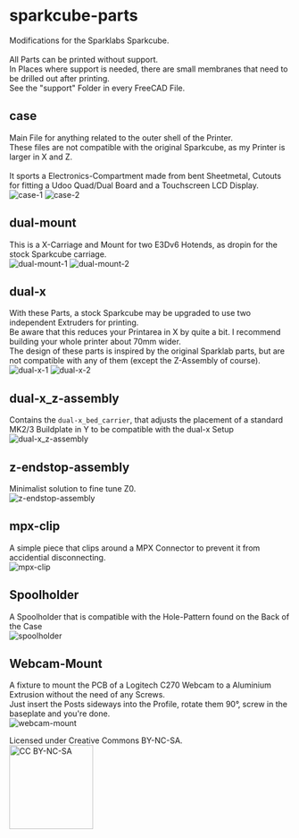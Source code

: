# sparkcube-parts
Modifications for the Sparklabs Sparkcube. <br>
<br>
All Parts can be printed without support. <br>
In Places where support is needed, there are small membranes that need to be drilled out after printing. <br>
See the "support" Folder in every FreeCAD File.

## case
Main File for anything related to the outer shell of the Printer. <br> 
These files are not compatible with the original Sparkcube, as my Printer is larger in X and Z. <br>
<br>
It sports a Electronics-Compartment made from bent Sheetmetal, Cutouts for fitting a Udoo Quad/Dual Board and a Touchscreen LCD Display. <br>
![case-1](img/case-1.png)
![case-2](img/case-2.png)

## dual-mount
This is a X-Carriage and Mount for two E3Dv6 Hotends, as dropin for the stock Sparkcube carriage. <br>
![dual-mount-1](img/dual-mount-1.png)
![dual-mount-2](img/dual-mount-2.png)

## dual-x
With these Parts, a stock Sparkcube may be upgraded to use two independent Extruders for printing. <br>
Be aware that this reduces your Printarea in X by quite a bit. I recommend building your whole printer about 70mm wider. <br>
The design of these parts is inspired by the original Sparklab parts, but are not compatible with any of them (except the Z-Assembly of course). <br>
![dual-x-1](img/dual-x-1.png)
![dual-x-2](img/dual-x-2.png)

## dual-x_z-assembly
Contains the `dual-x_bed_carrier`, that adjusts the placement of a standard MK2/3 Buildplate in Y to be compatible with the dual-x Setup
![dual-x_z-assembly](img/dual-x_z-assembly.png)

## z-endstop-assembly
Minimalist solution to fine tune Z0. <br>
![z-endstop-assembly](img/z-endstop-assembly.png)

## mpx-clip
A simple piece that clips around a MPX Connector to prevent it from accidential disconnecting. <br>
![mpx-clip](img/mpx-clip.png)

## Spoolholder
A Spoolholder that is compatible with the Hole-Pattern found on the Back of the Case <br>
![spoolholder](img/spoolholder.png)

## Webcam-Mount
A fixture to mount the PCB of a Logitech C270 Webcam to a Aluminium Extrusion without the need of any Screws. <br>
Just insert the Posts sideways into the Profile, rotate them 90°, screw in the baseplate and you're done. <br>
![webcam-mount](img/webcam-mount.png)


Licensed under Creative Commons BY-NC-SA. <br>
<img alt="CC BY-NC-SA" width=150 src=https://mirrors.creativecommons.org/presskit/buttons/88x31/png/by-nc-sa.png >
